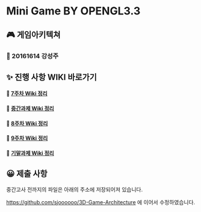 # Mini Game BY OPENGL3.3

## 🎮 게임아키텍쳐

### 🎲 20161614 강성주

## ✨ 진행 사항 WIKI 바로가기

####  📗  [7주차 Wiki 정리](https://github.com/sjoooooo/3D-Game_A_MiddleTest/wiki/%EA%B2%8C%EC%9E%84-%EC%95%84%ED%82%A4%ED%85%8D%EC%B3%90-7%EC%A3%BC%EC%B0%A8)

####  📓  [중간과제 Wiki 정리](https://github.com/sjoooooo/3D-Game_A_MiddleTest/wiki/%EA%B2%8C%EC%9E%84-%EC%95%84%ED%82%A4%ED%85%8D%EC%B3%90-%EC%A4%91%EA%B0%84%EA%B3%BC%EC%A0%9C)

####  📘  [8주차 Wiki 정리](https://github.com/sjoooooo/3D-Game_A_MiddleTest/wiki/%EA%B2%8C%EC%9E%84-%EC%95%84%ED%82%A4%ED%85%8D%EC%B3%90-8%EC%A3%BC%EC%B0%A8)

####  📙  [9주차 Wiki 정리](https://github.com/sjoooooo/3D-Game_A_MiddleTest/wiki/%EA%B2%8C%EC%9E%84-%EC%95%84%ED%82%A4%ED%85%8D%EC%B3%90-9%EC%A3%BC%EC%B0%A8)

####  📔  [기말과제 Wiki 정리](https://github.com/sjoooooo/3D-Game_A_MiddleTest/wiki/%EA%B2%8C%EC%9E%84-%EC%95%84%ED%82%A4%ED%85%8D%EC%B3%90-%EA%B8%B0%EB%A7%90%EA%B3%BC%EC%A0%9C)


## 😀 제출 사항

중간고사 전까지의 파일은 아래의 주소에 저장되어져 있습니다.

https://github.com/sjoooooo/3D-Game-Architecture 에 이어서 수정하였습니다.
